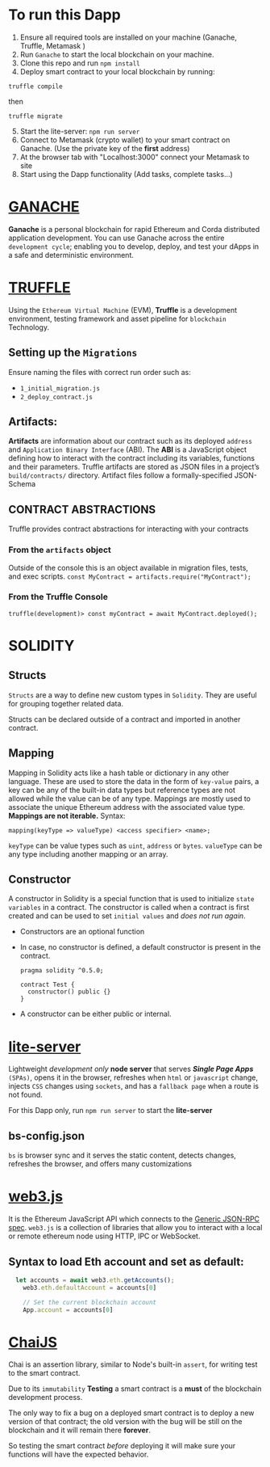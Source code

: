 # To run this Dapp
1. Ensure all required tools are installed on your machine (Ganache, Truffle, Metamask )
2. Run `Ganache` to start the local blockchain on your machine.
3. Clone this repo and run `npm install`
4. Deploy smart contract to your local blockchain by running:
  ```
  truffle compile
  ``` 
  then
  ```
  truffle migrate
  ```
5. Start the lite-server: `npm run server`
6. Connect to Metamask (crypto wallet) to your smart contract on Ganache. (Use the private key of the **first** address)
7. At the browser tab with "Localhost:3000" connect your Metamask to site
8. Start using the Dapp functionality (Add tasks, complete tasks...)


# [GANACHE](https://www.trufflesuite.com/ganache)
**Ganache** is a personal blockchain for rapid Ethereum and Corda distributed application development. You can use Ganache across the entire `development cycle`; enabling you to develop, deploy, and test your dApps in a safe and deterministic environment.

# [TRUFFLE](https://www.trufflesuite.com/docs/truffle/overview)
Using the `Ethereum Virtual Machine` (EVM), **Truffle** is a development environment, testing framework and asset pipeline for `blockchain` Technology.

## Setting up the `Migrations`
Ensure naming the files with correct run order such as:
* `1_initial_migration.js`
* `2_deploy_contract.js`

## Artifacts:
**Artifacts** are information about our contract such as its deployed `address` and `Application Binary Interface` (ABI). The **ABI** is a JavaScript object defining how to interact with the contract including its variables, functions and their parameters.
Truffle artifacts are stored as JSON files in a project’s `build/contracts/` directory.
Artifact files follow a formally-specified JSON-Schema

## CONTRACT ABSTRACTIONS
Truffle provides contract abstractions for interacting with your contracts

### From the `artifacts` object
Outside of the console this is an object available in migration files, tests, and exec scripts.
`const MyContract = artifacts.require("MyContract");`

### From the Truffle Console
`truffle(development)> const myContract = await MyContract.deployed();`


# SOLIDITY
## Structs
`Structs` are a way to define new custom types in `Solidity`. They are useful for grouping together related data.

Structs can be declared outside of a contract and imported in another contract.

## Mapping
Mapping in Solidity acts like a hash table or dictionary in any other language. These are used to store the data in the form of `key-value` pairs, a key can be any of the built-in data types but reference types are not allowed while the value can be of any type. Mappings are mostly used to associate the unique Ethereum address with the associated value type. **Mappings are not iterable.**
Syntax: 
```
mapping(keyType => valueType) <access specifier> <name>;
```
`keyType` can be value types such as `uint`, `address` or `bytes`.
`valueType` can be any type including another mapping or an array.

## Constructor
A constructor in Solidity is a special function that is used to initialize `state variables` in a contract. The constructor is called when a contract is first created and can be used to set `initial values` and *does not run again*.

* Constructors are an optional function
* In case, no constructor is defined, a default constructor is present in the contract.

  ```
  pragma solidity ^0.5.0;

  contract Test {
    constructor() public {}
  }
  ```
* A constructor can be either public or internal.


# [lite-server](https://github.com/johnpapa/lite-server)
Lightweight *development only* **node server** that serves ***Single Page Apps*** `(SPAs)`, opens it in the browser, refreshes when `html` or `javascript` change, injects `CSS` changes using `sockets`, and has a `fallback page` when a route is not found.

For this Dapp only, run `npm run server` to start the **lite-server** 
## bs-config.json
`bs` is browser sync and it serves the static content, detects changes, refreshes the browser, and offers many customizations

# [web3.js](https://github.com/ChainSafe/web3.js)
It is the Ethereum JavaScript API which connects to the [Generic JSON-RPC spec](https://github.com/ethereum/execution-apis). `web3.js` is a collection of libraries that allow you to interact with a local or remote ethereum node using HTTP, IPC or WebSocket.

## Syntax to load Eth account and set as default:
```js
  let accounts = await web3.eth.getAccounts();
    web3.eth.defaultAccount = accounts[0]

    // Set the current blockchain account
    App.account = accounts[0]
```

# [ChaiJS](https://github.com/chaijs/chai)
Chai is an assertion library, similar to Node's built-in `assert`, for writing test to the smart contract.

Due to its `immutability` **Testing** a smart contract is a **must** of the blockchain development process.

The only way to fix a bug on a deployed smart contract is to deploy a new version of that contract; the old version with the bug will be still on the blockchain and it will remain there **forever**.

So testing the smart contract *before* deploying it will make sure your functions will have the expected behavior.